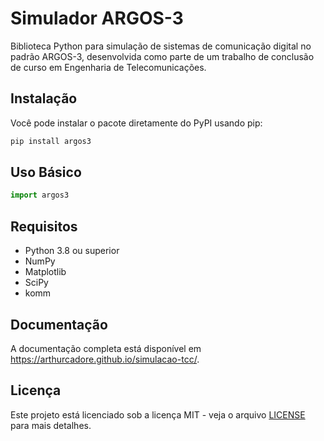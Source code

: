 # Simulador ARGOS-3

Biblioteca Python para simulação de sistemas de comunicação digital no padrão ARGOS-3, desenvolvida como parte de um trabalho de conclusão de curso em Engenharia de Telecomunicações.

## Instalação

Você pode instalar o pacote diretamente do PyPI usando pip:

```bash
pip install argos3
```

## Uso Básico

```python
import argos3
```

## Requisitos

- Python 3.8 ou superior
- NumPy
- Matplotlib
- SciPy
- komm

## Documentação

A documentação completa está disponível em https://arthurcadore.github.io/simulacao-tcc/.

## Licença

Este projeto está licenciado sob a licença MIT - veja o arquivo [LICENSE](LICENSE) para mais detalhes.